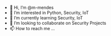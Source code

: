 - 👋 Hi, I’m @m-mendes
- 👀 I’m interested in Python, Security, IoT
- 🌱 I’m currently learning Security, IoT
- 💞️ I’m looking to collaborate on Security Projects
- 📫 How to reach me ...

<!---
m-mendes/m-mendes is a ✨ special ✨ repository because its `README.md` (this file) appears on your GitHub profile.
You can click the Preview link to take a look at your changes.
--->
